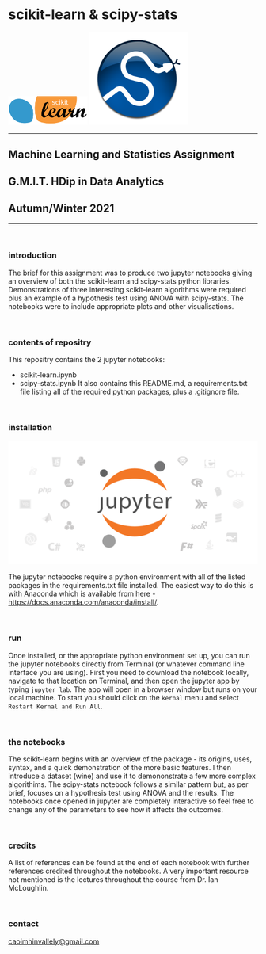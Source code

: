 # scikit-learn & scipy-stats

![scikit_logo](./Images/scikit-learn-logo.png)
![scipy logo](Images/scipy_logo.png)


---
## Machine Learning and Statistics Assignment

## G.M.I.T. HDip in Data Analytics

## Autumn/Winter 2021
---

<br>

### introduction

The brief for this assignment was to produce two jupyter notebooks giving an overview of both the scikit-learn and scipy-stats python libraries. Demonstrations of three interesting scikit-learn algorithms were required plus an example of a hypothesis test using ANOVA with scipy-stats. The notebooks were to include appropriate plots and other visualisations.

<br>

### contents of repositry
This repositry contains the 2 jupyter notebooks:
- scikit-learn.ipynb
- scipy-stats.ipynb
It also contains this README.md, a requirements.txt file listing all of the required python packages, plus a .gitignore file.

<br>

### installation

![jupyter logo](Images/jupyter.png)

The jupyter notebooks require a python environment with all of the listed packages in the requirements.txt file installed. The easiest way to do this is with Anaconda which is available from here - https://docs.anaconda.com/anaconda/install/. 

<br>

### run

Once installed, or the appropriate python environment set up, you can run the jupyter notebooks directly from Terminal (or whatever command line interface you are using). First you need to download the notebook locally, navigate to that location on Terminal, and then open the jupyter app by typing `jupyter lab`. The app will open in a browser window but runs on your local machine. To start you should click on the `kernal` menu and select `Restart Kernal and Run All`.

<br>

### the notebooks

The scikit-learn begins with an overview of the package - its origins, uses, syntax, and a quick demonstration of the more basic features. I then introduce a dataset (wine) and use it to demononstrate a few more complex algorithims.
The scipy-stats notebook follows a similar pattern but, as per brief, focuses on a hypothesis test using ANOVA and the results.
The notebooks once opened in jupyter are completely interactive so feel free to change any of the parameters to see how it affects the outcomes.

<br>

### credits
A list of references can be found at the end of each notebook with further references credited throughout the notebooks. A very important resource not mentioned is the lectures throughout the course from Dr. Ian McLoughlin.

<br>

### contact
caoimhinvallely@gmail.com
